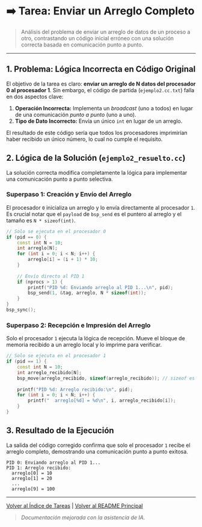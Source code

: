 # ➡️ Tarea: Enviar un Arreglo Completo

> Análisis del problema de enviar un arreglo de datos de un proceso a otro, contrastando un código inicial erróneo con una solución correcta basada en comunicación punto a punto.

---

## 1. Problema: Lógica Incorrecta en Código Original

El objetivo de la tarea es claro: **enviar un arreglo de N datos del procesador 0 al procesador 1**. Sin embargo, el código de partida (`ejemplo2.cc.txt`) falla en dos aspectos clave:
1.  **Operación Incorrecta:** Implementa un *broadcast* (uno a todos) en lugar de una comunicación *punto a punto* (uno a uno).
2.  **Tipo de Dato Incorrecto:** Envía un único `int` en lugar de un arreglo.

El resultado de este código sería que todos los procesadores imprimirían haber recibido un único número, lo cual no cumple el requisito.

## 2. Lógica de la Solución (`ejemplo2_resuelto.cc`)

La solución correcta modifica completamente la lógica para implementar una comunicación punto a punto selectiva.

### Superpaso 1: Creación y Envío del Arreglo
El procesador `0` inicializa un arreglo y lo envía directamente al procesador `1`. Es crucial notar que el `payload` de `bsp_send` es el puntero al arreglo y el tamaño es `N * sizeof(int)`.

```cpp
// Solo se ejecuta en el procesador 0
if (pid == 0) {
    const int N = 10;
    int arreglo[N];
    for (int i = 0; i < N; i++) {
        arreglo[i] = (i + 1) * 10;
    }
    
    // Envío directo al PID 1
    if (nprocs > 1) {
        printf("PID %d: Enviando arreglo al PID 1...\n", pid);
        bsp_send(1, &tag, arreglo, N * sizeof(int));
    }
}
bsp_sync();
```

### Superpaso 2: Recepción e Impresión del Arreglo
Solo el procesador `1` ejecuta la lógica de recepción. Mueve el bloque de memoria recibido a un arreglo local y lo imprime para verificar.

```cpp
// Solo se ejecuta en el procesador 1
if (pid == 1) {
    const int N = 10;
    int arreglo_recibido[N];
    bsp_move(arreglo_recibido, sizeof(arreglo_recibido)); // sizeof es seguro aquí
    
    printf("PID %d: Arreglo recibido:\n", pid);
    for (int i = 0; i < N; i++) {
        printf("  arreglo[%d] = %d\n", i, arreglo_recibido[i]);
    }
}
```

## 3. Resultado de la Ejecución

La salida del código corregido confirma que solo el procesador `1` recibe el arreglo completo, demostrando una comunicación punto a punto exitosa.

```text
PID 0: Enviando arreglo al PID 1...
PID 1: Arreglo recibido:
  arreglo[0] = 10
  arreglo[1] = 20
  ...
  arreglo[9] = 100
```
---
[Volver al Índice de Tareas](../README.md) | [Volver al README Principal](../../README.md)

> *Documentación mejorada con la asistencia de IA.*
